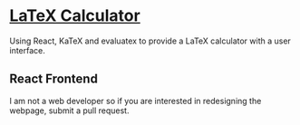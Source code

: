 # [LaTeX Calculator](latexcalculator.web.app)

Using React, KaTeX and evaluatex to provide a LaTeX calculator with a user interface.

## React Frontend

I am not a web developer so if you are interested in redesigning the webpage, submit a pull request.